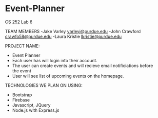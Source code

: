 # Event-Planner
CS 252 Lab 6 

TEAM MEMBERS
-Jake Varley   varleyj@purdue.edu
-John Crawford crawfo58@purdue.edu
-Laura Kristie lkristie@purdue.edu

PROJECT NAME:
- Event Planner
- Each user has will login into their account.
- The user can create events and will recieve email notificiations before the event
- User will see list of upcoming events on the homepage.

TECHNOLOGIES WE PLAN ON USING:
- Bootstrap
- Firebase
- Javascript, JQuery
- Node.js with Express.js
